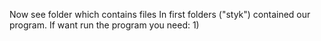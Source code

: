 Now see folder which contains files
In first folders ("styk") contained our program.
If want run the program you need:
1)